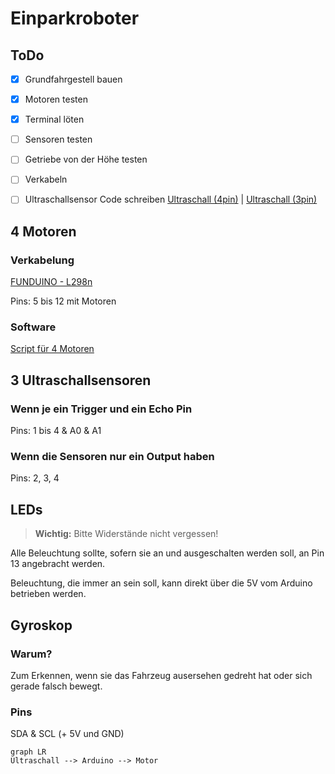 # Einparkroboter

## ToDo

- [x] Grundfahrgestell bauen
- [x] Motoren testen
- [x] Terminal löten
- [ ] Sensoren testen
- [ ] Getriebe von der Höhe testen
- [ ] Verkabeln
- [ ] Ultraschallsensor Code schreiben [Ultraschall (4pin)](https://funduino.de/nr-10-entfernung-messen) | [Ultraschall (3pin)](https://docs.arduino.cc/built-in-examples/sensors/Ping)


## 4 Motoren

### Verkabelung

[FUNDUINO - L298n](https://funduino.de/nr-34-motoren-mit-h-bruecke-l298n-ansteuern)

Pins: 5 bis 12 mit Motoren

### Software

[Script für 4 Motoren](/Test/Motoren/WechselRichtung.ino)

## 3 Ultraschallsensoren

### Wenn je ein Trigger und ein Echo Pin

Pins: 1 bis 4 & A0 & A1

### Wenn die Sensoren nur ein Output haben

Pins: 2, 3, 4

## LEDs

> **Wichtig:**  Bitte Widerstände nicht vergessen!

Alle Beleuchtung sollte, sofern sie an und ausgeschalten werden soll, an Pin 13 angebracht werden.

Beleuchtung, die immer an sein soll, kann direkt über die 5V vom Arduino betrieben werden.

## Gyroskop

### Warum?

Zum Erkennen, wenn sie das Fahrzeug ausersehen gedreht hat oder sich gerade falsch bewegt.

### Pins

SDA & SCL (+ 5V und GND)

```mermaid
graph LR
Ultraschall --> Arduino --> Motor
```
